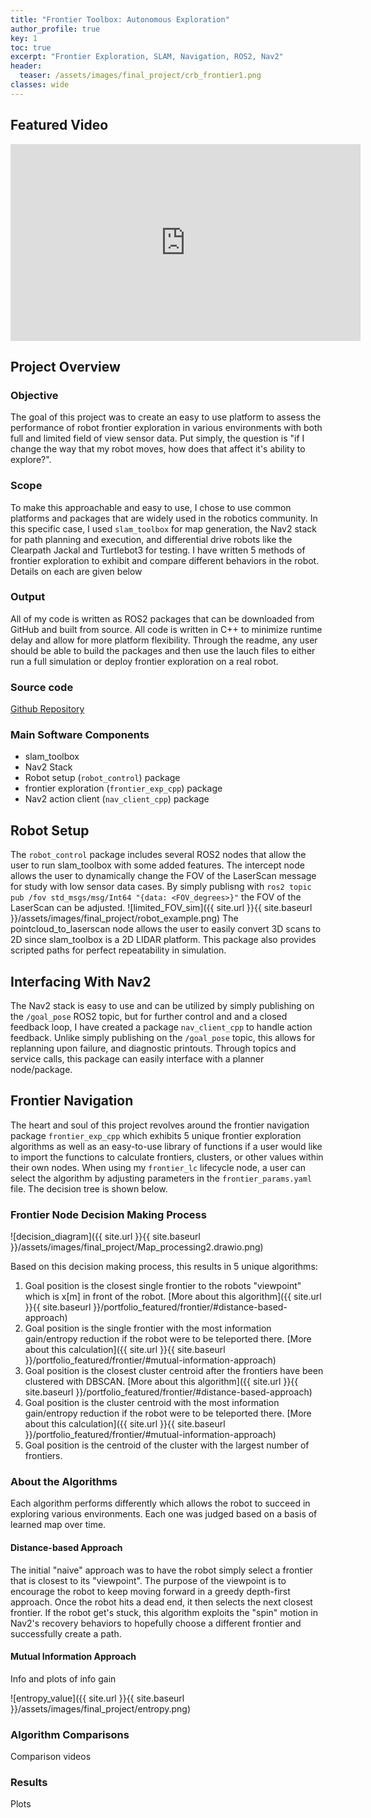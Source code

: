 ```yaml
---
title: "Frontier Toolbox: Autonomous Exploration"
author_profile: true
key: 1
toc: true
excerpt: "Frontier Exploration, SLAM, Navigation, ROS2, Nav2"
header:
  teaser: /assets/images/final_project/crb_frontier1.png
classes: wide
---
```

## Featured Video
<iframe width="560" height="315" src="https://www.youtube.com/embed/tb6XYFM1r3c?si=1y1yYJZhaTsBZS6s" title="YouTube video player" frameborder="0" allow="accelerometer; autoplay; clipboard-write; encrypted-media; gyroscope; picture-in-picture; web-share" allowfullscreen></iframe>

## Project Overview
### Objective
The goal of this project was to create an easy to use platform to assess the performance of robot frontier exploration in various environments with both full and limited field of view sensor data. Put simply, the question is "if I change the way that my robot moves, how does that affect it's ability to explore?". 

### Scope
To make this approachable and easy to use, I chose to use common platforms and packages that are widely used in the robotics community. In this specific case, I used `slam_toolbox` for map generation, the Nav2 stack for path planning and execution, and differential drive robots like the Clearpath Jackal and Turtlebot3 for testing. I have written 5 methods of frontier exploration to exhibit and compare different behaviors in the robot. Details on each are given below

### Output
All of my code is written as ROS2 packages that can be downloaded from GitHub and built from source. All code is written in C++ to minimize runtime delay and allow for more platform flexibility. Through the readme, any user should be able to build the packages and then use the lauch files to either run a full simulation or deploy frontier exploration on a real robot. 

### Source code
[Github Repository](https://github.com/Schelbert197/Frontier_toolbox_ROS2)

### Main Software Components
  - slam_toolbox
  - Nav2 Stack
  - Robot setup (`robot_control`) package
  - frontier exploration (`frontier_exp_cpp`) package
  - Nav2 action client (`nav_client_cpp`) package

## Robot Setup
The `robot_control` package includes several ROS2 nodes that allow the user to run slam_toolbox with some added features. The intercept node allows the user to dynamically change the FOV of the LaserScan message for study with low sensor data cases. By simply publisng with `ros2 topic pub /fov std_msgs/msg/Int64 "{data: <FOV_degrees>}"` the FOV of the LaserScan can be adjusted.
![limited_FOV_sim]({{ site.url }}{{ site.baseurl }}/assets/images/final_project/robot_example.png)
The pointcloud_to_laserscan node allows the user to easily convert 3D scans to 2D since slam_toolbox is a 2D LIDAR platform. This package also provides scripted paths for perfect repeatability in simulation.

## Interfacing With Nav2
The Nav2 stack is easy to use and can be utilized by simply publishing on the `/goal_pose` ROS2 topic, but for further control and and a closed feedback loop, I have created a package `nav_client_cpp` to handle action feedback. Unlike simply publishing on the `/goal_pose` topic, this allows for replanning upon failure, and diagnostic printouts. Through topics and service calls, this package can easily interface with a planner node/package.

## Frontier Navigation
The heart and soul of this project revolves around the frontier navigation package `frontier_exp_cpp` which exhibits 5 unique frontier exploration algorithms as well as an easy-to-use library of functions if a user would like to import the functions to calculate frontiers, clusters, or other values within their own nodes. When using my `frontier_lc` lifecycle node, a user can select the algorithm by adjusting parameters in the `frontier_params.yaml` file. The decision tree is shown below.

### Frontier Node Decision Making Process
![decision_diagram]({{ site.url }}{{ site.baseurl }}/assets/images/final_project/Map_processing2.drawio.png)

Based on this decision making process, this results in 5 unique algorithms:
1. Goal position is the closest single frontier to the robots "viewpoint" which is x[m] in front of the robot. [More about this algorithm]({{ site.url }}{{ site.baseurl }}/portfolio_featured/frontier/#distance-based-approach)
2. Goal position is the single frontier with the most information gain/entropy reduction if the robot were to be teleported there. [More about this calculation]({{ site.url }}{{ site.baseurl }}/portfolio_featured/frontier/#mutual-information-approach)
3. Goal position is the closest cluster centroid after the frontiers have been clustered with DBSCAN. [More about this algorithm]({{ site.url }}{{ site.baseurl }}/portfolio_featured/frontier/#distance-based-approach)
4. Goal position is the cluster centroid with the most information gain/entropy reduction if the robot were to be teleported there. [More about this calculation]({{ site.url }}{{ site.baseurl }}/portfolio_featured/frontier/#mutual-information-approach)
5. Goal position is the centroid of the cluster with the largest number of frontiers.

### About the Algorithms
Each algorithm performs differently which allows the robot to succeed in exploring various environments. Each one was judged based on a basis of learned map over time. 

#### Distance-based Approach
The initial "naive" approach was to have the robot simply select a frontier that is closest to its "viewpoint". The purpose of the viewpoint is to encourage the robot to keep moving forward in a greedy depth-first approach. Once the robot hits a dead end, it then selects the next closest frontier. If the robot get's stuck, this algorithm exploits the "spin" motion in Nav2's recovery behaviors to hopefully choose a different frontier and successfully create a path. 

#### Mutual Information Approach
Info and plots of info gain

![entropy_value]({{ site.url }}{{ site.baseurl }}/assets/images/final_project/entropy.png)

### Algorithm Comparisons
Comparison videos

### Results
Plots